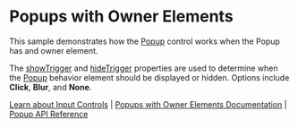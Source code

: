 Popups with Owner Elements
==========================

This sample demonstrates how the [Popup](https://www.grapecity.com/wijmo/api/classes/wijmo_input.popup.html) control works when the Popup has and owner element.

The [showTrigger](https://www.grapecity.com/wijmo/api/classes/wijmo_input.popup.html#showtrigger) and [hideTrigger](https://www.grapecity.com/wijmo/api/classes/wijmo_input.popup.html#hidetrigger) properties are used to determine when the [Popup](https://www.grapecity.com/wijmo/api/classes/wijmo_input.popup.html) behavior element should be displayed or hidden. Options include  **Click**, **Blur**, and **None**.

[Learn about Input Controls](https://www.grapecity.com/wijmo/input-controls-javascript) | [Popups with Owner Elements Documentation](https://www.grapecity.com/wijmo/docs/Topics/Input/PopUp/Popup-OwnerElement) | [Popup API Reference](https://www.grapecity.com/wijmo/api/classes/wijmo_input.popup.html)